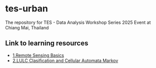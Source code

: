 # tes-urban

The repository for TES - Data Analysis Workshop Series 2025 Event at Chiang Mai, Thailand


## Link to learning resources

- [1.Remote Sensing Basics](https://colab.research.google.com/github/thanthamky/tes-urban/blob/main/1_remote-sensing-exploration.ipynb)
- [2.LULC Clasification and Cellular Automata Markov](https://colab.research.google.com/github/thanthamky/tes-urban/blob/main/2_urban-expansion-analysis.ipynb)
